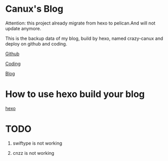 # Canux's Blog

Attention: this project already migrate from hexo to pelican.And will not update anymore.

This is the backup data of my blog, build by hexo, named crazy-canux and deploy on github and coding.

[Github](http://crazy-canux.github.io/)

[Coding](http://canux.coding.me/Canux/)

[Blog](http://canuxcheng.com)

# How to use hexo build your blog

[hexo](http://canuxcheng.com/blog/Hexo.html)

# TODO

1. swiftype is not working

2. cnzz is not working
